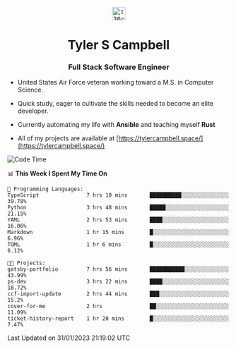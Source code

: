 <p align="center">
<a href="https://www.linkedin.com/in/t36campbell" target="blank"><img align="center" src="https://ik.imagekit.io/t36campbell/Portfolio/linkedin.png.original_m8bbGgPh6.png" alt="t36campbell" height="30" width="30" /></a>
</p>
<h1 align="center">Tyler S Campbell</h1>
<h3 align="center">Full Stack Software Engineer</h3>

* United States Air Force veteran working toward a M.S. in Computer Science.

* Quick study, eager to cultivate the skills needed to become an elite developer.

* Currently automating my life with **Ansible** and teaching myself **Rust**

* All of my projects are available at [https://tylercampbell.space/](https://tylercampbell.space/)

<!--START_SECTION:waka-->
![Code Time](http://img.shields.io/badge/Code%20Time-2%2C136%20hrs%2042%20mins-blue)

📊 **This Week I Spent My Time On** 

```text
💬 Programming Languages: 
TypeScript               7 hrs 10 mins       ██████████░░░░░░░░░░░░░░░   39.78% 
Python                   3 hrs 48 mins       █████░░░░░░░░░░░░░░░░░░░░   21.15% 
YAML                     2 hrs 53 mins       ████░░░░░░░░░░░░░░░░░░░░░   16.06% 
Markdown                 1 hr 15 mins        █░░░░░░░░░░░░░░░░░░░░░░░░   6.96% 
TOML                     1 hr 6 mins         █░░░░░░░░░░░░░░░░░░░░░░░░   6.12%

🐱‍💻 Projects: 
gatsby-portfolio         7 hrs 56 mins       ███████████░░░░░░░░░░░░░░   43.99% 
ps-dev                   3 hrs 22 mins       ████░░░░░░░░░░░░░░░░░░░░░   18.72% 
ccf-import-update        2 hrs 44 mins       ███░░░░░░░░░░░░░░░░░░░░░░   15.2% 
cover-for-me             2 hrs               ██░░░░░░░░░░░░░░░░░░░░░░░   11.09% 
ticket-history-report    1 hr 20 mins        █░░░░░░░░░░░░░░░░░░░░░░░░   7.47%

```


 Last Updated on 31/01/2023 21:19:02 UTC
<!--END_SECTION:waka-->
